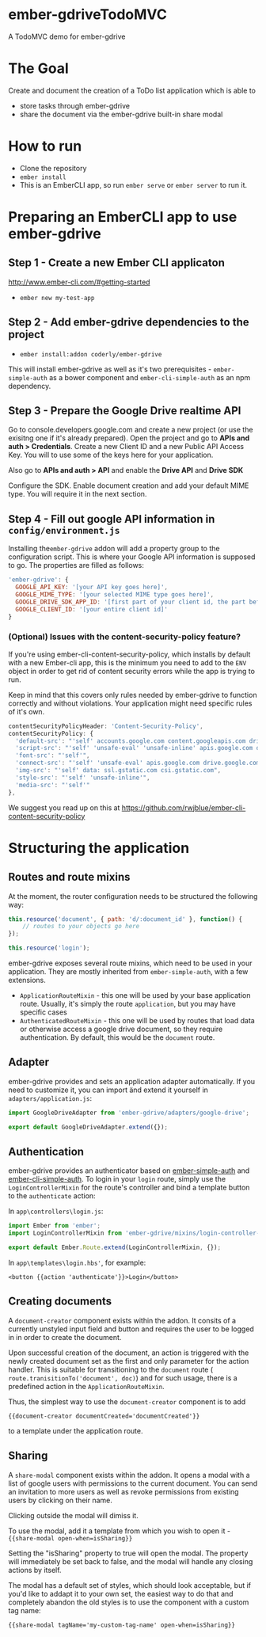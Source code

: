 ember-gdriveTodoMVC
===================

A TodoMVC demo for ember-gdrive

# The Goal

Create and document the creation of a ToDo list application which is able to 

* store tasks through ember-gdrive
* share the document via the ember-gdrive built-in share modal

# How to run

* Clone the repository
* `ember install`
* This is an EmberCLI app, so run `ember serve` or `ember server` to run it.

# Preparing an EmberCLI app to use ember-gdrive

## Step 1 - Create a new Ember CLI applicaton
http://www.ember-cli.com/#getting-started
* `ember new my-test-app`

## Step 2 - Add ember-gdrive dependencies to the project
* `ember install:addon coderly/ember-gdrive`

This will install ember-gdrive as well as it's two prerequisites - `ember-simple-auth` as a bower component and `ember-cli-simple-auth` as an npm dependency.

## Step 3 - Prepare the Google Drive realtime API

Go to console.developers.google.com and create a new project (or use the exisitng one if it's already prepared). Open the project and go to **APIs and auth > Credentials**. Create a new Client ID and a new Public API Access Key. You will to use some of the keys here for your application.

Also go to **APIs and auth > API** and enable the **Drive API** and **Drive SDK**

Configure the SDK. Enable document creation and add your default MIME type. You will require it in the next section.

## Step 4 - Fill out google API information in `config/environment.js`

Installing the`ember-gdrive` addon will add a property group to the configuration script. This is where your Google API information is supposed to go. The properties are filled as follows:

```JavaScript
'ember-gdrive': {
  GOOGLE_API_KEY: '[your API key goes here]',
  GOOGLE_MIME_TYPE: '[your selected MIME type goes here]',
  GOOGLE_DRIVE_SDK_APP_ID: '[first part of your client id, the part before the first dash]',
  GOOGLE_CLIENT_ID: '[your entire client id]'
}
```
### (Optional) Issues with the content-security-policy feature?

If you're using ember-cli-content-security-policy, which installs by default with a new Ember-cli app, this is the minimum you need to add to the `ENV` object in order to get rid of content security errors while the app is trying to run.

Keep in mind that this covers only rules needed by ember-gdrive to function correctly and without violations. Your application might need specific rules of it's own.

```JavaScript
contentSecurityPolicyHeader: 'Content-Security-Policy',
contentSecurityPolicy: {
  'default-src': "'self' accounts.google.com content.googleapis.com drive.google.com",
  'script-src': "'self' 'unsafe-eval' 'unsafe-inline' apis.google.com drive.google.com",
  'font-src': "'self'",
  'connect-src': "'self' 'unsafe-eval' apis.google.com drive.google.com",
  'img-src': "'self' data: ssl.gstatic.com csi.gstatic.com",
  'style-src': "'self' 'unsafe-inline'",
  'media-src': "'self'"
},
```

We suggest you read up on this at https://github.com/rwjblue/ember-cli-content-security-policy

# Structuring the application

## Routes and route mixins

At the moment, the router configuration needs to be structured the following way:
```JavaScript
this.resource('document', { path: 'd/:document_id' }, function() {
    // routes to your objects go here
});

this.resource('login');
```

ember-gdrive exposes several route mixins, which need to be used in your application. They are mostly inherited from `ember-simple-auth`, with a few extensions.

* `ApplicationRouteMixin` - this one will be used by your base application route. Usually, it's simply the route `application`, but you may have specific cases
* `AuthenticatedRouteMixin` - this one will be used by routes that load data or otherwise access a google drive document, so they require authentication. By default, this would be the `document` route.

## Adapter 

ember-gdrive provides and sets an application adapter automatically. If you need to customize it, you can import änd extend it yourself in `adapters/application.js`:

```JavaScript
import GoogleDriveAdapter from 'ember-gdrive/adapters/google-drive';

export default GoogleDriveAdapter.extend({});
```

## Authentication

ember-gdrive provides an authenticator based on [ember-simple-auth](https://github.com/simplabs/ember-simple-auth) and [ember-cli-simple-auth](https://github.com/simplabs/ember-cli-simple-auth). To login in your `login` route, simply use the `LoginControllerMixin` for the route's controller and bind a template button to the `authenticate` action:

In `app\controllers\login.js`:


```JavaScript
import Ember from 'ember';
import LoginControllerMixin from 'ember-gdrive/mixins/login-controller-mixin';

export default Ember.Route.extend(LoginControllerMixin, {});
```

In `app\templates\login.hbs'`, for example:

```
<button {{action 'authenticate'}}>Login</button>
```

## Creating documents

A `document-creator` component exists within the addon. It consits of a currently unstyled input field and button and requires the user to be logged in in order to create the document. 

Upon successful creation of the document, an action is triggered with the newly created document set as the first and only parameter for the action handler. This is suitable for transitioning to the `document` route ( `route.tranisitionTo('document', doc)`) and for such usage, there is a predefined action in the `ApplicationRouteMixin`.

Thus, the simplest way to use the `document-creator` component is to add 
```
{{document-creator documentCreated='documentCreated'}}
``` 
to a template under the application route. 

## Sharing

A `share-modal` component exists within the addon. It opens a modal with a list of google users with permissions to the current document. You can send an invitation to more users as well as revoke permissions from existing users by clicking on their name.

Clicking outside the modal will dimiss it.

To use the modal, add it a template from which you wish to open it - `{{share-modal open-when=isSharing}}`

Setting the "isSharing" property to true will open the modal. The property will immediately be set back to false, and the modal will handle any closing actions by itself.

The modal has a default set of styles, which should look acceptable, but if you'd like to addapt it to your own set, the easiest way to do that and completely abandon the old styles is to use the component with a custom tag name:
```Handlebars
{{share-modal tagName='my-custom-tag-name' open-when=isSharing}}
```
